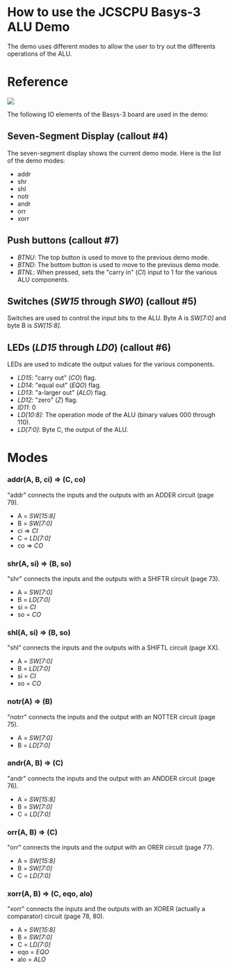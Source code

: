 # How to use the JCSCPU Basys-3 ALU Demo

The demo uses different modes to allow the user to try out the differents operations of the ALU. 

# Reference

![](https://reference.digilentinc.com/_media/basys3_hardware_walkaround.png)

The following IO elements of the Basys-3 board are used in the demo:

## Seven-Segment Display (callout #4)
The seven-segment display shows the current demo mode. Here is the list of the demo modes:
* addr
* shr
* shl
* notr
* andr
* orr
* xorr

## Push buttons (callout #7)
* _BTNU_: The top button is used to move to the previous demo mode. 
* _BTND_: The bottom button is used to move to the previous demo mode.
* _BTNL_: When pressed, sets the "carry in" (_CI_) input to 1 for the various ALU components.

## Switches (_SW15_ through _SW0_) (callout #5)
Switches are used to control the input bits to the ALU. Byte A is _SW[7:0]_ and byte B is _SW[15:8]_.

## LEDs (_LD15_ through _LD0_) (callout #6)
LEDs are used to indicate the output values for the various components.
* _LD15_: "carry out" (_CO_) flag.
* _LD14_: "equal out" (_EQO_) flag.
* _LD13_: "a-larger out" (_ALO_) flag.
* _LD12_: "zero" (_Z_) flag.
* _lD11_: 0
* _LD[10:8]_: The operation mode of the ALU (binary values 000 through 110).
* _LD[7:0]_: Byte C, the output of the ALU.

# Modes

### addr(A, B, ci) => (C, co)
"addr" connects the inputs and the outputs with an ADDER circuit (page 79).
* A = _SW[15:8]_
* B = _SW[7:0]_
* ci => _CI_
* C = _LD[7:0]_
* co => _CO_

### shr(A, si) => (B, so)
"shr" connects the inputs and the outputs with a SHIFTR circuit (page 73).
* A = _SW[7:0]_
* B = _LD[7:0]_
* si = _CI_
* so = _CO_

### shl(A, si) => (B, so)
"shl" connects the inputs and the outputs with a SHIFTL circuit (page XX).
* A = _SW[7:0]_
* B = _LD[7:0]_
* si = _CI_
* so = _CO_

### notr(A) => (B)
"notrr" connects the inputs and the output with an NOTTER circuit (page 75).
* A = _SW[7:0]_
* B = _LD[7:0]_

### andr(A, B) => (C)
"andr" connects the inputs and the output with an ANDDER circuit (page 76).
* A = _SW[15:8]_
* B = _SW[7:0]_
* C = _LD[7:0]_

### orr(A, B) => (C)
"orr" connects the inputs and the output with an ORER circuit (page 77).
* A = _SW[15:8]_
* B = _SW[7:0]_
* C = _LD[7:0]_

### xorr(A, B) => (C, eqo, alo)
"xorr" connects the inputs and the outputs with an XORER (actually a comparator) circuit (page 78, 80).
* A = _SW[15:8]_
* B = _SW[7:0]_
* C = _LD[7:0]_
* eqo = _EQO_
* alo = _ALO_

